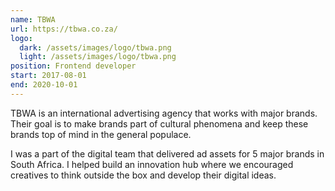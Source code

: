 ```yaml
---
name: TBWA
url: https://tbwa.co.za/
logo: 
  dark: /assets/images/logo/tbwa.png
  light: /assets/images/logo/tbwa.png
position: Frontend developer
start: 2017-08-01
end: 2020-10-01
---
```

TBWA is an international advertising agency that works with major brands. Their goal is to make brands part of cultural phenomena and keep these brands top of mind in the general populace.

I was a part of the digital team that delivered ad assets for 5 major brands in South Africa. I helped build an innovation hub where we encouraged creatives to think outside the box and develop their digital ideas.